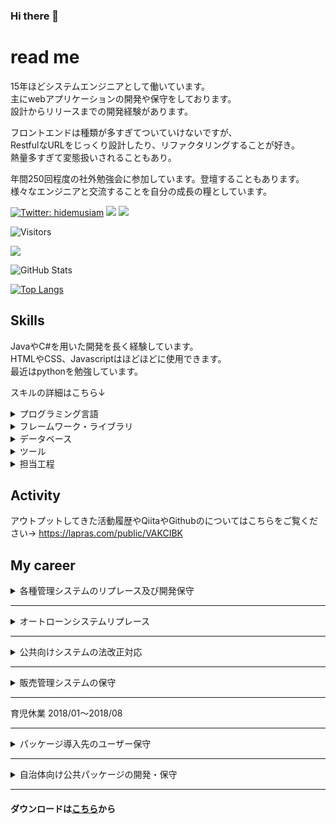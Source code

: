 ### Hi there 👋

<!--
**otowmoyarng/otowmoyarng** is a ✨ _special_ ✨ repository because its `README.md` (this file) appears on your GitHub profile.

Here are some ideas to get you started:

- 🔭 I’m currently working on ...
- 🌱 I’m currently learning ...
- 👯 I’m looking to collaborate on ...
- 🤔 I’m looking for help with ...
- 💬 Ask me about ...
- 📫 How to reach me: ...
- 😄 Pronouns: ...
- ⚡ Fun fact: ...
-->

# read me

15年ほどシステムエンジニアとして働いています。</br>
主にwebアプリケーションの開発や保守をしております。</br>
設計からリリースまでの開発経験があります。</br>

フロントエンドは種類が多すぎてついていけないですが、</br>
RestfulなURLをじっくり設計したり、リファクタリングすることが好き。</br>
熱量多すぎて変態扱いされることもあり。</br>

年間250回程度の社外勉強会に参加しています。登壇することもあります。</br>
様々なエンジニアと交流することを自分の成長の糧としています。

[![Twitter: hidemusiam](https://img.shields.io/twitter/follow/hidemusiam?style=social)](https://twitter.com/hidemusiam)
[![](https://img.shields.io/badge/-Qiita-%2355C500)](https://qiita.com/UT_ITDaiku)
[![](https://img.shields.io/badge/-connpass-%23EB1923)](https://connpass.com/user/hidemusiam1/)

![Visitors](https://visitor-badge.glitch.me/badge?page_id=contiki9&left_color=gray&right_color=blue)
 
![](https://github-profile-summary-cards.vercel.app/api/cards/profile-details?username=otowmoyarng&theme=vue)
 
![GitHub Stats](https://github-readme-stats.vercel.app/api?username=otowmoyarng&show_icons=true)
 
[![Top Langs](https://github-readme-stats.vercel.app/api/top-langs/?username=otowmoyarng&layout=compact&langs_count=6)](https://github.com/anuraghazra/github-readme-stats)

## Skills

JavaやC#を用いた開発を長く経験しています。<br/>
HTMLやCSS、Javascriptはほどほどに使用できます。<br/>
最近はpythonを勉強しています。

スキルの詳細はこちら↓
<details>
<summary>プログラミング言語</summary>

|言語|経験年数|バージョン|
|:---:|:---:|---|
|Java|10年～|JDK8.x|
|C#|15年～|C#8.0|
|python|3年～|3.6～|
|HTML|3年～|HTML5|
|CSS|3年～|CSS3|
|GoogleAppsScript|3年～||
|JavaScript|3年～|ECMA Script2015|
|TypeScript|3年～|4.x|

</details>

<details>
<summary>フレームワーク・ライブラリ</summary>

|言語|経験年数|バージョン|
|:---:|:---:|---|
|.NET Framework|15年～|4.8～|
|Spring Framework|3年～|4.x|
|Seasar2|10年～||
|maven|10年～||
|gradle|3年～||
|React|2年～|15.x|
|Django|2年～|3.x|
|FastAPI|1年～|0.8x|
|streamlit|1年～|1.1x|

</details>

<details>
<summary>データベース</summary>

|言語|経験年数|バージョン|
|:---:|:---:|---|
|OracleDataBase|10年～|10g,11g,12c|
|PostgreSQL|2年～|11.x|
|MySQL|2年～|5.x～|
|SQLServer|3年～|12.0～|
|SQL|15年～||
|PL/SQL|10年～||
|T-SQL|15年～||

</details>

<details>
<summary>ツール</summary>

|言語|経験年数|備考|
|:---:|:---:|---|
|VisualStudio|10年～|バージョン2008以降|
|VisualStudioCode|5年～||
|Eclipse|5年～||
|Git|5年～||
|Svn|10年～||
|SQL Server Management Studio|3年～||
|Node.js|3年～||

</details>

<details>
<summary>担当工程</summary>

|工程|経験年数|備考|
|:---:|:---:|---|
|要件定義|３年～||
|基本設計|15年～||
|詳細設計|15年～||
|開発・実装|15年～||
|テスト|15年～||
|保守・運用|10年～||

</details>

## Activity
アウトプットしてきた活動履歴やQiitaやGithubのについてはこちらをご覧ください→
https://lapras.com/public/VAKCIBK

## My career

<details>
<summary>各種管理システムのリプレース及び開発保守</summary>

# 概要
下記の社内システムや基盤システムの開発及び保守をしております。
- 勤怠工数管理システム
- 業務管理システム
- 人事管理システム
- アカウント管理システム

# 期間
2021/06～現在

# チームでの役割
ソフトウェアエンジニア、ＱＡエンジニアとして、
設計、開発、テスト、リリース、Ｑ＆Ａを担当しておりました。

チームは3人体制

# 技術スタック

## 言語
- C#
- HTML5
- CSS
- JavaScript
- TypeScript
- SQL

## フレームワーク
- ASP.NET4.8
- knockout.js
- EntityFramework 6.x
- Bootstrap 4.x

## DB
SQLServer 14

## クラウド環境
Azure
- AppService
- SQLDatabase
- ActiveDirectory
- VirtualMachine
</details>

---

<details>
<summary>オートローンシステムリプレース</summary>

# 概要
オンラインシステムのUIをHTML5＋Vue.jsに変換する案件。 
変換できない部分は機能改善として別途対応しました。

プログラムの変換はオフショアに依頼しており、受入試験を行う。

# 期間
2020/04～2021/05

# チームでの役割
テストエンジニアとして、リグレッションテスト（仕様書作成・レビュー）を担当しておりました。

また6人のテストチームでリーダーをしており、テストスケジュールの管理とチーム内のＱＡ対応をしておりました。

# 技術スタック

## 言語
- Java7
- HTML5
- CSS
- TypeScript
- SQL

## フレームワーク
- Vue.js 2x
- Spring2.5.1
- SVF For PDF Java9.2
- iBatis/MyBatis2.3.0
- TERASOLUNA Server for Java 2.0.2

## DB
Oracle12cR1

## クラウド環境
なし
</details>

---

<details>
<summary>公共向けシステムの法改正対応</summary>

# 概要
公共インフラの法的分離に伴う法改正案件

CSVファイルから取り込んだ取引先をグルーピングし、
他システムへファイルを連携する中継システム（オンライン＋バッチ）を新規開発しました。

# 期間
2019/06～2020/03

# チームでの役割
連携システムの新規開発チームに参画し、オンライン画面の基本設計を担当しておりました。
詳細設計以降は請負開発のチームへ出向し、リーダーとして進捗やQA等の管理業務を担当しておりました。

# 技術スタック

## 言語
- Java8
- HTML5
- CSS
- JavaScript
- SQL

## フレームワーク
- SpringWeb 4.3.x
- SpringBatch 4.1.3
- MyBatis 3.2.8
- Thymeleaf 3.0.4
- jBoss6.3

## DB
Postgres 11

## クラウド環境
なし
</details>

---

<details>
<summary>販売管理システムの保守</summary>

# 概要
衣服の原材料を販売するwebシステムの保守をしておりました。
- オンライン注文システム
- 倉庫側管理システム
- webAPI

# 期間
2018/09～2019/03

# チームでの役割
アプリケーションエンジニアとしてプログラミングとテストを担当しておりました。
チームは6人体制

また、開発生産性が悪かったので、以下の内容を当時のリーダーに提案して取り入れていただきました。

- SVNを用いたブランチ管理ルールの整備
- リリース手順の整備
- ローカル環境でCI/CDを実行できるバッチファイルの作成
- ステージング環境構築

# 技術スタック

## 言語
- Java8
- SQL

## フレームワーク
- SpringFramework 4.x
- Spark 2.x

## DB
Oracle11g

## クラウド環境
なし
</details>

---
育児休業 2018/01～2018/08

---

<details>
<summary>パッケージ導入先のユーザー保守</summary>

# 概要
中小規模の市区町村役場における行政サービス等を管理・支援するパッケージシステムの運用保守をしておりました。

# 期間
2017/04～2017/12

# チームでの役割
福祉系業務でのパッケージ導入支援をしておりました。

また、パッケージ開発元に在籍した経験を活かして、アップデート情報の取りまとめとカスタマイズ機能への検証もしておりました。

# 技術スタック

## 言語
- C#
- Java(5,6)
- SQL
- PL/SQL

## フレームワーク
- .NET Framework 2.0
- Seasar2
- tomcat5.x
- SVFX-designer

## DB
Oracle10g,11g

## クラウド環境
なし
</details>

---

<details>
<summary>自治体向け公共パッケージの開発・保守</summary>

# 概要
中小規模の市区町村役場における行政サービス等を管理・支援するパッケージシステムの開発と保守をしておりました。

# 期間
2008/01～2017/03

# チームでの役割
福祉系業務においてソフトウェアエンジニアに従事し、
要件定義･基本設計･詳細設計･コーディング･単体テスト･結合テスト･リリースを担当しておりました

また、ソースコードレビューも担当おり、チーム内の技術面でのメンターとして在籍させていただきました。

それにより、品質管理チームからもサポート依頼があり、設計書や単体テスト仕様書のテンプレートを協議しておりました。

# 技術スタック

## 言語
- C#
- Java(5,6)
- SQL
- PL/SQL

## フレームワーク
- .NET Framework 2.0
- Seasar2
- tomcat5.x
- SVFX-designer

## DB
Oracle10g,11g

## クラウド環境
なし
</details>

---

#### ダウンロードは[こちら](https://docs.google.com/spreadsheets/d/1d8BAVBZf-HzOsKkLx4P8FeEQqZIrZNBw/edit?usp=sharing&ouid=102669397807724037972&rtpof=true&sd=true)から
